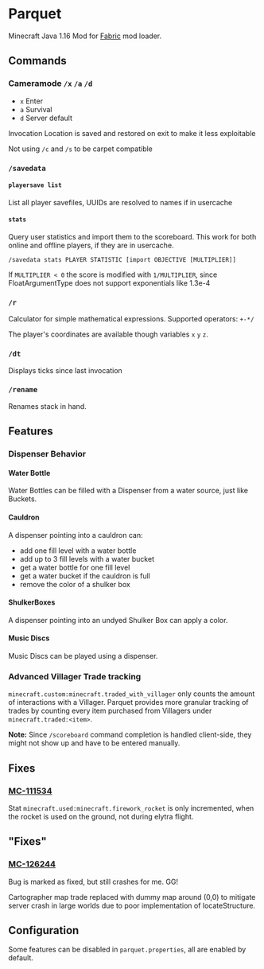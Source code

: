 # Parquet

Minecraft Java 1.16 Mod for [Fabric](https://fabricmc.net/) mod loader.

## Commands

### Cameramode `/x` `/a` `/d`

* `x` Enter
* `a` Survival
* `d` Server default
	
Invocation Location is saved and restored on exit to make it less exploitable

Not using `/c` and `/s` to be carpet compatible

### `/savedata`

#### `playersave list`

List all player savefiles, UUIDs are resolved to names if in usercache

#### `stats`

Query user statistics and import them to the scoreboard. This work for both online and offline players, if they are in
usercache.

`/savedata stats PLAYER STATISTIC [import OBJECTIVE [MULTIPLIER]]`

If `MULTIPLIER < 0` the score is modified with `1/MULTIPLIER`, since FloatArgumentType does not support exponentials
like 1.3e-4

### `/r`

Calculator for simple mathematical expressions.
Supported operators: `+-*/`

The player's coordinates are available though variables `x` `y` `z`.

### `/dt`

Displays ticks since last invocation

### `/rename`

Renames stack in hand.

## Features

### Dispenser Behavior

#### Water Bottle

Water Bottles can be filled with a Dispenser from a water source, just like Buckets.

#### Cauldron
A dispenser pointing into a cauldron can:

* add one fill level with a water bottle
* add up to 3 fill levels with a water bucket
* get a water bottle for one fill level
* get a water bucket if the cauldron is full
* remove the color of a shulker box

#### ShulkerBoxes

A dispenser pointing into an undyed Shulker Box can apply a color.

#### Music Discs

Music Discs can be played using a dispenser.

### Advanced Villager Trade tracking

`minecraft.custom:minecraft.traded_with_villager` only counts the amount of interactions with a Villager.
Parquet provides more granular tracking of trades by counting every item purchased from Villagers under
`minecraft.traded:<item>`.

**Note:** Since `/scoreboard` command completion is handled client-side, they might not show up and have to be entered
manually.

## Fixes

### [MC-111534](https://bugs.mojang.com/browse/MC-111534)

Stat `minecraft.used:minecraft.firework_rocket` is only incremented, when the rocket is used on the ground, not during
elytra flight.

## "Fixes"

### [MC-126244](https://bugs.mojang.com/browse/MC-126244)

Bug is marked as fixed, but still crashes for me. GG!

Cartographer map trade replaced with dummy map around (0,0) to mitigate server crash in large worlds due to poor
implementation of locateStructure.

## Configuration

Some features can be disabled in `parquet.properties`, all are enabled by default.
